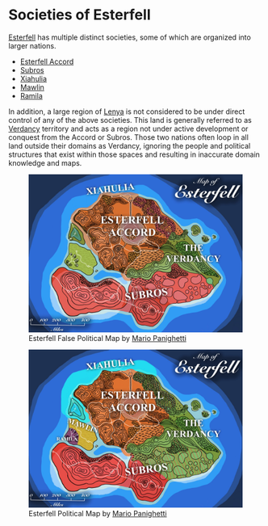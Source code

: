 # Societies of Esterfell

[Esterfell](../ch-4-esterfell-gazetteer/esterfell/) has multiple distinct societies, some of which are organized into larger nations.

- [Esterfell Accord](esterfell-accord/)
- [Subros](subros/)
- [Xiahulia](xiahulia.md)
- [Mawlin](mawlin.md)
- [Ramila](ramila.md)

In addition, a large region of [Lenya](../ch-4-esterfell-gazetteer/esterfell/lenya/) is not considered to be under direct control of any of the above societies. This land is generally referred to as [Verdancy](verdancy/) territory and acts as a region not under active development or conquest from the Accord or Subros. Those two nations often loop in all land outside their domains as Verdancy, ignoring the people and political structures that exist within those spaces and resulting in inaccurate domain knowledge and maps.

<figure>
  <img src="map-esterfell-political-false-mario-panighetti.jpg" alt="Drawing of a map of Esterfell with colors identifying each major nation's region of control: Esterfell Accord (orange), Subros (red), and Verdancy (green). This map notably does not recognize Xiahulia, Mawlin, or Ramila territory occupancy or control, incorrectly labeling all such regions as Verdancy territory." />
  <figcaption>Esterfell False Political Map by <a href="https://mario.panighetti.net">Mario Panighetti</a></figcaption>
</figure>

<figure>
  <img src="map-esterfell-political-mario-panighetti.jpg" alt="Drawing of a map of Esterfell with colors identifying each major nation's region of control: Esterfell Accord (orange), Subros (red), Verdancy (green), Xiahulia (teal), Mawlin (yellow), and Ramila (purple). Some Verdancy territory is marked with stripes of Accord or Subros colors, indicating disputed territory." />
  <figcaption>Esterfell Political Map by <a href="https://mario.panighetti.net">Mario Panighetti</a></figcaption>
</figure>
